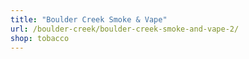 ```yaml
---
title: "Boulder Creek Smoke & Vape"
url: /boulder-creek/boulder-creek-smoke-and-vape-2/
shop: tobacco
---
```

